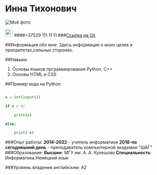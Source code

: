 # Инна Тихонович
![Моё фото](https://img.freepik.com/free-photo/hair-style-street-fashion-beautiful-girl_1139-844.jpg)

[<img src="https://imgpng.ru/d/phone_PNG49052.png" width="25"/>](https://imgpng.ru/d/phone_PNG49052.png)
####+37529 111 11 11
###[Ссылка на Git](https://github.com/InnaTsikhanovich/demo1)


##Информация обо мне:
Здесь информация о моих целях и приоритетах,сильных сторонах.


##Навыки
1. Основы языков прграммирования Python, C++
1. Основы HTML и CSS

##Пример кода на Python:

```python

x = int(input())

if x > 0:

    print(x)

else:

    print(-x)

```
###Опыт работы:
**2014-2022** - учитель информатики
**2018-по сегодняшний день** - преподаватель компьютерной академии "ШАГ"
###Образование:
**Высшее**: МГУ им. А. А. Кулешова
**Специальность**: Информатика.Немецкий язык

###Уровень владения английским: А2
